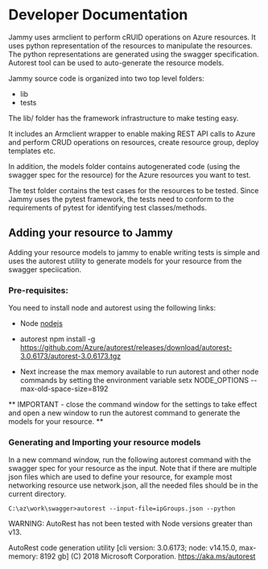# Developer Documentation

Jammy uses armclient to perform cRUID operations on Azure resources. It uses python representation of the resources to
manipulate the resources. The python representations are generated using the swagger specification. Autorest tool can 
be used to auto-generate the resource models.

Jammy source code is organized into two top level folders:
* lib
* tests

The lib/ folder has the framework infrastructure to make testing easy.

It includes an Armclient wrapper to enable making REST API calls to Azure and 
perform CRUD operations on resources, create resource group,
deploy templates etc.

In addition, the models folder contains autogenerated code (using the swagger spec for the resource)
for the Azure resources you want to test.


The test folder contains the test cases for the resources to be tested. Since Jammy uses the pytest framework,
the tests need to conform to the requirements of pytest for identifying test classes/methods.

## Adding your resource to Jammy

Adding your resource models to jammy to enable writing tests is simple and uses the autorest utility to
generate models for your resource from the swagger speciication.

### Pre-requisites:
You need to install node and autorest using the following links:

* Node [nodejs](https://nodejs.org/en/download/)
* autorest
   npm install -g https://github.com/Azure/autorest/releases/download/autorest-3.0.6173/autorest-3.0.6173.tgz

* Next increase the max memory available to run autorest and other node commands by setting the environment variable 
   setx NODE_OPTIONS --max-old-space-size=8192
  
** IMPORTANT - close the command window for the settings to take effect and open a new window to run the autorest command to generate the models for your resource. **


### Generating and Importing your resource models

In a new command window, run the following autorest command with the swagger spec for your resource as the input. Note that if there are multiple json files which are 
used to define your resource, for example most networking resource use network.json, all the needed files should be in the current directory.
```
C:\az\work\swagger>autorest --input-file=ipGroups.json --python

```
WARNING: AutoRest has not been tested with Node versions greater than v13.

AutoRest code generation utility [cli version: 3.0.6173; node: v14.15.0, max-memory: 8192 gb]
(C) 2018 Microsoft Corporation.
https://aka.ms/autorest

